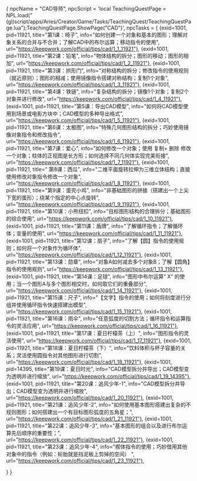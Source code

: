 {
  npcName = "CAD导师",
  npcScript = 'local TeachingQuestPage = NPL.load("(gl)script/apps/Aries/Creator/Game/Tasks/TeachingQuest/TeachingQuestPage.lua");TeachingQuestPage.ShowPage("CAD")',
  npcTasks = {
    {exid=1001, pid=11921, title="第1课：椅子", info="如何创建一个对象和基本的图形；理解对象关系的合并与不合并；了解CAD中的布尔运算；移动指令的使用", url="https://keepwork.com/official/tips/cad/1_1_11921"},
    {exid=1001, pid=11921, title="第2课：铅笔", info="物体结构的拆分；图形的移动；图形的相加", url="https://keepwork.com/official/tips/cad/1_2_11921"},
    {exid=1001, pid=11921, title="第3课：拱形门", info="对称结构的拆分；修改指令的使用规则（就近原则）；图形的相减；使用镜像指令搭建对称结构；复制1个对象", url="https://keepwork.com/official/tips/cad/1_3_11921"},
    {exid=1001, pid=11921, title="第4课：铁链", info="复杂结构的拆分；镜像1个对象；复制2个对象并进行修改", url="https://keepwork.com/official/tips/cad/1_4_11921"},
    {exid=1001, pid=11921, title="第5课：导出CAD模型", info="如何将CAD模型使用到场景或电影方块中；CAD模型的多种导出格式", url="https://keepwork.com/official/tips/cad/1_5_11921"},
    {exid=1001, pid=11921, title="第6课：太极图", info="特殊几何图形结构的拆分；巧妙使用镜像对象指令和修改指令", url="https://keepwork.com/official/tips/cad/1_6_11921"},
    {exid=1001, pid=11921, title="第7课：爱心", info="如何修改一个对象；使用 复制+ 删除 修改一个对象；柱体的正视图是长方形；如何选择不同几何体实现完美衔接", url="https://keepwork.com/official/tips/cad/1_7_11921"},
    {exid=1001, pid=11921, title=" 第8课：西瓜", info="二维平面旋转拉伸为三维立体结构；直接使用修改对象指令修改一个对象", url="https://keepwork.com/official/tips/cad/1_8_11921"},
    {exid=1001, pid=11921, title="第9课：蛋壳小鸡", info="非基础图形的拼接（搭建出一个上尖下宽的蛋形）；绕某个指定的中心点旋转", url="https://keepwork.com/official/tips/cad/1_9_11921"},
    {exid=1001, pid=11921, title="第10课：小熊纽扣", info="目标图形结构的合理拆分；基础图形的综合使用", url="https://keepwork.com/official/tips/cad/1_10_11921"},
    {exid=1001, pid=11921, title="第11课：盾牌", info="了解循环指令；了解循环体；变量的使用", url="https://keepwork.com/official/tips/cad/1_11_11921"},
    {exid=1001, pid=11921, title="第12课：扇子", info="了解【圆】指令的使用规则；如何将一个对象作为循环体", url="https://keepwork.com/official/tips/cad/1_12_11921"},
    {exid=1001, pid=11921, title="第13课：勋章", info="对象A如何减去多个对象B；了解【圆角】指令的使用规则", url="https://keepwork.com/official/tips/cad/1_13_11921"},
    {exid=1001, pid=11921, title="第14课：足球", info="图形中布尔运算“ X“ 的使用；当一个图形A与多个图形相交时，如何取它们的重叠部分", url="https://keepwork.com/official/tips/cad/1_14_11921"},
    {exid=1001, pid=11921, title="第15课：尺子", info="【文字】指令的使用；如何将刻度进行分组并使用循环指令快速搭建出模型", url="https://keepwork.com/official/tips/cad/1_15_11921"},
    {exid=1001, pid=11921, title="第16课：雨伞", info="任意弧度的切割方法；循环指令和运算指令的灵活应用", url="https://keepwork.com/official/tips/cad/1_16_11921"},
    {exid=1001, pid=11921, title="第17课：夏日柠檬茶（上）", info="图形指令的灵活使用", url="https://keepwork.com/official/tips/cad/1_17_11921"},
    {exid=1001, pid=11921, title="第18课：夏日柠檬茶（下）", info="饮料体积与杯子容量的关系；灵活使用圆指令对其他图形进行切割", url="https://keepwork.com/official/tips/cad/1_18_11921"},
    {exid=1001, pid=14395, title="第19课：夏日时光", info="CAD模型拆分并导出；CAD模型变为透明并进行缩放", url="https://keepwork.com/official/tips/cad/1_19_14395"},
    {exid=1001, pid=11921, title="第20课：追风少年-1", info="CAD模型拆分并导出；CAD模型变为透明并进行缩放", url="https://keepwork.com/official/tips/cad/1_20_11921"},
    {exid=1001, pid=11921, title="第21课：追风少年-2", info="如何使用基本图形搭建出复杂的不规则图形；如何搭建出一个有目标图形弧度的五角星；", url="https://keepwork.com/official/tips/cad/1_21_11921"},
    {exid=1001, pid=11921, title="第22课：追风少年-3", info="基本图形的组合以及进行布尔运算先后顺序的重要性；", url="https://keepwork.com/official/tips/cad/1_22_11921"},
    {exid=1001, pid=11921, title="第23课：追风少年-4", info="楔体指令的使用；巧妙借用其他对象中的指令（例如：轮胎就是挡泥板上剪掉的空间） ", url="https://keepwork.com/official/tips/cad/1_23_11921"},
    


  }
}